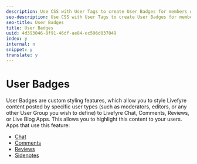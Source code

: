 ```yaml
---
description: Use CSS with User Tags to create User Badges for members of your community.
seo-description: Use CSS with User Tags to create User Badges for members of your community.
seo-title: User Badges
title: User Badges
uuid: 4d393046-8f91-46df-ae84-ec596d037049
index: y
internal: n
snippet: y
translate: y
---
```


# User Badges

User Badges are custom styling features, which allow you to style Livefyre content posted by specific user types (such as moderators, editors, or any other User Group you wish to define) to Livefyre Chat, Comments, Reviews, or Live Blog Apps. This allows you to highlight this content to your users.
Apps that use this feature:

* [Chat](c_chat_app.md#c_chat_app)
* [Comments](c_comments_app.md#c_comments_app)
* [Reviews](c_reviews_app.md#c_reviews_app)
* [Sidenotes](c_sidenotes_app.md#c_sidenotes_app)
